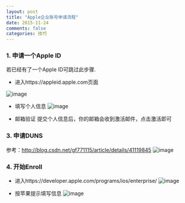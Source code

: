 ```yaml
---
layout: post
title: "Apple企业账号申请流程"
date: 2015-11-24
comments: false
categories: 技巧
---
```


### 1. 申请一个Apple ID
若已经有了一个Apple ID可跳过此步骤.

* 进入https://appleid.apple.com页面

![image](http://7ximmr.com1.z0.glb.clouddn.com/apple-cert-request-1.jpg)

* 填写个人信息
![image](http://7ximmr.com1.z0.glb.clouddn.com/apple-cert-request-2.jpg)

* 邮箱验证
提交个人信息后，你的邮箱会收到激活邮件，点击激活即可

### 3. 申请DUNS
参考：http://blog.csdn.net/gf771115/article/details/41119845
![image](http://7ximmr.com1.z0.glb.clouddn.com/apple-cert-request-7.jpg)

### 4. 开始Enroll
* 进入https://developer.apple.com/programs/ios/enterprise/
![image](http://7ximmr.com1.z0.glb.clouddn.com/apple-cert-request-6.jpg)

* 按苹果提示填写信息
![image](http://7ximmr.com1.z0.glb.clouddn.com/apple-cert-request-8.jpg)











